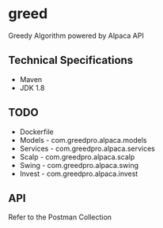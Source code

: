 # greed 

Greedy Algorithm powered by Alpaca API 

## Technical Specifications

- Maven 
- JDK 1.8 


## TODO


- Dockerfile
- Models 	- com.greedpro.alpaca.models
- Services 	- com.greedpro.alpaca.services
- Scalp		- com.greedpro.alpaca.scalp
- Swing 	- com.greedpro.alpaca.swing
- Invest	- com.greedpro.alpaca.invest


## API

Refer to the Postman Collection


 